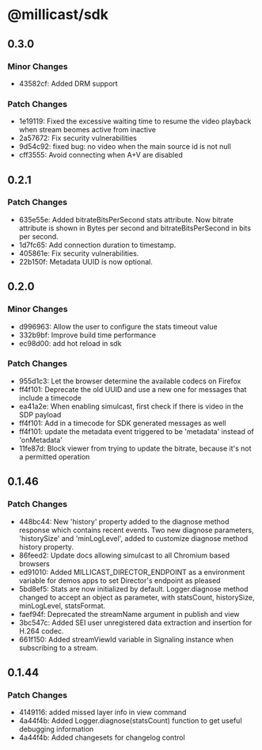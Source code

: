# @millicast/sdk

## 0.3.0

### Minor Changes

- 43582cf: Added DRM support

### Patch Changes

- 1e19119: Fixed the excessive waiting time to resume the video playback when stream beomes active from inactive
- 2a57672: Fix security vulnerabilities
- 9d54c92: fixed bug: no video when the main source id is not null
- cff3555: Avoid connecting when A+V are disabled

## 0.2.1

### Patch Changes

- 635e55e: Added bitrateBitsPerSecond stats attribute. Now bitrate attribute is shown in Bytes per second and bitrateBitsPerSecond in bits per second.
- 1d7fc65: Add connection duration to timestamp.
- 405861e: Fix security vulnerabilities.
- 22b150f: Metadata UUID is now optional.

## 0.2.0

### Minor Changes

- d996963: Allow the user to configure the stats timeout value
- 332b9bf: Improve build time performance
- ec98d00: add hot reload in sdk

### Patch Changes

- 955d1c3: Let the browser determine the available codecs on Firefox
- ff4f101: Deprecate the old UUID and use a new one for messages that include a timecode
- ea41a2e: When enabling simulcast, first check if there is video in the SDP payload
- ff4f101: Add in a timecode for SDK generated messages as well
- ff4f101: update the metadata event triggered to be \'metadata\' instead of \'onMetadata\'
- 11fe87d: Block viewer from trying to update the bitrate, because it\'s not a permitted operation

## 0.1.46

### Patch Changes

- 448bc44: New 'history' property added to the diagnose method response which contains recent events. Two new diagnose parameters, 'historySize' and 'minLogLevel', added to customize diagnose method history property.
- 86feed2: Update docs allowing simulcast to all Chromium based browsers
- ed91010: Added MILLICAST_DIRECTOR_ENDPOINT as a environment variable for demos apps to set Director's endpoint as pleased
- 5bd8ef5: Stats are now initialized by default. Logger.diagnose method changed to accept an object as parameter, with statsCount, historySize, minLogLevel, statsFormat.
- faef94f: Deprecated the streamName argument in publish and view
- 3bc547c: Added SEI user unregistered data extraction and insertion for H.264 codec.
- 661f150: Added streamViewId variable in Signaling instance when subscribing to a stream.

## 0.1.44

### Patch Changes

- 4149116: added missed layer info in view command
- 4a44f4b: Added Logger.diagnose(statsCount) function to get useful debugging information
- 4a44f4b: Added changesets for changelog control
